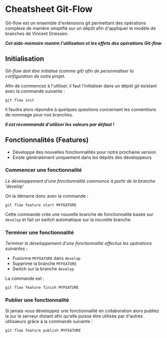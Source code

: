 # Cheatsheet Git-Flow

Git-flow est un ensemble d'extensions git permettant des opérations complexe de manière simplifié sur un dépôt afin d'appliquer le modèle de branches de Vincent Driessen.

**_Cet aide-mémoire montre l'utilisation et les effets des opérations Git-flow_**

## Initialisation

_Git-flow doit être initialisé (comme git) afin de personnaliser la configuration de notre projet._

Afin de commencez à l'utiliser, il faut l'initialiser dans un dépôt git existant avec la commande suivante :

`git flow init`

Il faudra alors répondre à quelques questions concernant les conventions de nommage pour nos branches.

**_Il est recommandé d'utiliser les valeurs par défaut !_**

## Fonctionnalités (Features)

* Développe des nouvelles fonctionnalités pour notre prochaine version
* Existe généralement uniquement dans les dépôts des développeurs

### Commencer une fonctionnalité

_Le développement d'une fonctionnalité commence à partir de la branche 'develop'_

On la démarre donc avec la commande :

`git flow feature start MYFEATURE`

Cette commande crée une nouvelle branche de fonctionnalité basée sur `develop` et fait un switch automatique sur la nouvelle branche.

### Terminer une fonctionnalité

_Terminer le développement d'une fonctionnalité effectue les opérations suivantes :_

* Fusionne `MYFEATURE` dans `develop`
* Supprime la branche `MYFEATURE`
* Switch sur la branche `develop`

La commande est :

`git flow feature finish MYFEATURE`

### Publier une fonctionnalité

Si jamais vous développez une fonctionnalité en collaboration alors publiez la sur le serveur distant afin qu'elle puisse être utilisée par d'autres utilisaeurs grâce à la commande suivante :

`git flow feature publish MYFEATURE`

